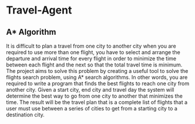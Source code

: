 # Travel-Agent
## A* Algorithm
It is difficult to plan a travel from one city to another city when you are required to use more than
one flight, you have to select and arrange the departure and arrival time for every flight in order to
minimize the time between each flight and the next so that the total travel time is minimum. The
project aims to solve this problem by creating a useful tool to solve the flights search problem, using
A* search algorithms.
In other words, you are required to write a program that finds the best flights to reach one city from
another city. Given a start city, end city and travel day the system will determine the best way to go
from one city to another that minimizes the time. The result will be the travel plan that is a
complete list of flights that a user must use between a series of cities to get from a starting city
to a destination city.
